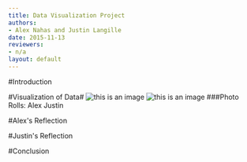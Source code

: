 ```yaml
---
title: Data Visualization Project 
authors:
- Alex Nahas and Justin Langille
date: 2015-11-13
reviewers:
- n/a
layout: default
---
```

#Introduction

#Visualization of Data#
![this is an image](http://i.imgur.com/pSadi61.jpg?1) ![this is an image](http://i.imgur.com/l1sy3WU.png?1)
###Photo Rolls:         Alex                                                  Justin


#Alex's Reflection

#Justin's Reflection

#Conclusion








